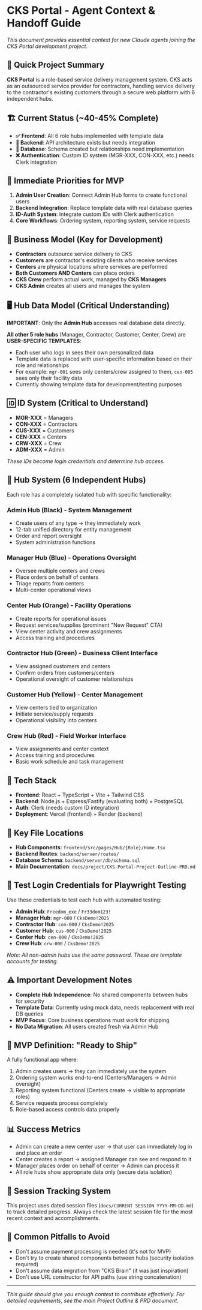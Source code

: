 # CKS Portal - Agent Context & Handoff Guide

*This document provides essential context for new Claude agents joining the CKS Portal development project.*

## 🎯 Quick Project Summary
**CKS Portal** is a role-based service delivery management system. CKS acts as an outsourced service provider for contractors, handling service delivery to the contractor's existing customers through a secure web platform with 6 independent hubs.

## 🏗️ Current Status (~40-45% Complete)
- **✅ Frontend**: All 6 role hubs implemented with template data
- **🚧 Backend**: API architecture exists but needs integration
- **🚧 Database**: Schema created but relationships need implementation
- **❌ Authentication**: Custom ID system (MGR-XXX, CON-XXX, etc.) needs Clerk integration

## 🚀 Immediate Priorities for MVP
1. **Admin User Creation**: Connect Admin Hub forms to create functional users
2. **Backend Integration**: Replace template data with real database queries
3. **ID-Auth System**: Integrate custom IDs with Clerk authentication
4. **Core Workflows**: Ordering system, reporting system, service requests

## 🏢 Business Model (Key for Development)
- **Contractors** outsource service delivery to CKS
- **Customers** are contractor's existing clients who receive services
- **Centers** are physical locations where services are performed
- **Both Customers AND Centers** can place orders
- **CKS Crew** perform actual work, managed by **CKS Managers**
- **CKS Admin** creates all users and manages the system

## 🖥️ Hub Data Model (Critical Understanding)
**IMPORTANT**: Only the **Admin Hub** accesses real database data directly.

**All other 5 role hubs** (Manager, Contractor, Customer, Center, Crew) are **USER-SPECIFIC TEMPLATES**:
- Each user who logs in sees their own personalized data
- Template data is replaced with user-specific information based on their role and relationships
- For example: `mgr-001` sees only centers/crew assigned to them, `cen-005` sees only their facility data
- Currently showing template data for development/testing purposes

## 🆔 ID System (Critical to Understand)
- **MGR-XXX** = Managers
- **CON-XXX** = Contractors  
- **CUS-XXX** = Customers
- **CEN-XXX** = Centers
- **CRW-XXX** = Crew
- **ADM-XXX** = Admin

*These IDs become login credentials and determine hub access.*

## 🎨 Hub System (6 Independent Hubs)
Each role has a completely isolated hub with specific functionality:

### **Admin Hub** (Black) - System Management
- Create users of any type → they immediately work
- 12-tab unified directory for entity management
- Order and report oversight
- System administration functions

### **Manager Hub** (Blue) - Operations Oversight  
- Oversee multiple centers and crews
- Place orders on behalf of centers
- Triage reports from centers
- Multi-center operational views

### **Center Hub** (Orange) - Facility Operations
- Create reports for operational issues
- Request services/supplies (prominent "New Request" CTA)
- View center activity and crew assignments
- Access training and procedures

### **Contractor Hub** (Green) - Business Client Interface
- View assigned customers and centers  
- Confirm orders from customers/centers
- Operational oversight of customer relationships

### **Customer Hub** (Yellow) - Center Management
- View centers tied to organization
- Initiate service/supply requests
- Operational visibility into centers

### **Crew Hub** (Red) - Field Worker Interface
- View assignments and center context
- Access training and procedures
- Basic work schedule and task management

## 🔧 Tech Stack
- **Frontend**: React + TypeScript + Vite + Tailwind CSS
- **Backend**: Node.js + Express/Fastify (evaluating both) + PostgreSQL
- **Auth**: Clerk (needs custom ID integration)
- **Deployment**: Vercel (frontend) + Render (backend)

## 📁 Key File Locations
- **Hub Components**: `frontend/src/pages/Hub/{Role}/Home.tsx`
- **Backend Routes**: `backend/server/routes/`
- **Database Schema**: `backend/server/db/schema.sql`
- **Main Documentation**: `docs/project/CKS-Portal-Project-Outline-PRD.md`

## 🔑 Test Login Credentials for Playwright Testing
Use these credentials to test each hub with automated testing:

- **Admin Hub**: `Freedom_exe` / `Fr33dom123!`
- **Manager Hub**: `mgr-000` / `CksDemo!2025`
- **Contractor Hub**: `con-000` / `CksDemo!2025`
- **Customer Hub**: `cus-000` / `CksDemo!2025`
- **Center Hub**: `cen-000` / `CksDemo!2025`
- **Crew Hub**: `crw-000` / `CksDemo!2025`

*Note: All non-admin hubs use the same password. These are template accounts for testing.*

## ⚠️ Important Development Notes
- **Complete Hub Independence**: No shared components between hubs for security
- **Template Data**: Currently using mock data, needs replacement with real DB queries
- **MVP Focus**: Core business operations must work for shipping
- **No Data Migration**: All users created fresh via Admin Hub

## 🎯 MVP Definition: "Ready to Ship"
A fully functional app where:
1. Admin creates users → they can immediately use the system
2. Ordering system works end-to-end (Centers/Managers → Admin oversight)
3. Reporting system functional (Centers create → visible to appropriate roles)
4. Service requests process completely
5. Role-based access controls data properly

## 📊 Success Metrics
- Admin can create a new center user → that user can immediately log in and place an order
- Center creates a report → assigned Manager can see and respond to it
- Manager places order on behalf of center → Admin can process it
- All role hubs show appropriate data only (secure data isolation)

## 🔄 Session Tracking System
This project uses dated session files (`docs/CURRENT SESSION YYYY-MM-DD.md`) to track detailed progress. Always check the latest session file for the most recent context and accomplishments.

## 🚨 Common Pitfalls to Avoid
- Don't assume payment processing is needed (it's not for MVP)
- Don't try to create shared components between hubs (security isolation required)
- Don't assume data migration from "CKS Brain" (it was just inspiration)
- Don't use URL constructor for API paths (use string concatenation)

---

*This guide should give you enough context to contribute effectively. For detailed requirements, see the main Project Outline & PRD document.*